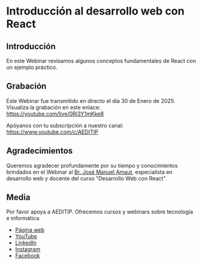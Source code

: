 # Introducción al desarrollo web con React

## Introducción
En este Webinar revisamos algunos conceptos fundamentales de React con un ejemplo práctico.

## Grabación
Este Webinar fue transmitido en directo el día 30 de Enero de 2025.
Visualiza la grabación en este enlace: https://youtube.com/live/0Rj3Y1mKke8

Apóyanos con tu subscripción a nuestro canal: https://www.youtube.com/c/AEDITIP

## Agradecimientos
Queremos agradecer profundamente por su tiempo y conocimientos brindados en el Webinar al [Br. José Manuel Amaut](https://www.linkedin.com/in/jos%C3%A9-manuel-amaut-794549119), especialista en desarrollo web y docente del curso "Desarrollo Web con React".

## Media
Por favor apoya a AEDITIP. Ofrecemos cursos y webinars sobre tecnología e informática.
- [Página web](https://www.aeditip.com)
- [YouTube](https://www.youtube.com/c/AEDITIP)
- [LinkedIn](https://www.linkedin.com/company/AEDITIP/)
- [Instagram](https://www.instagram.com/aeditip)
- [Facebook](https://www.facebook.com/aeditip)
